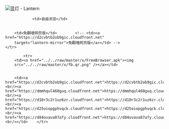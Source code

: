 

<img src="../../raw/master/x/8e0a2b81.c82003be.LanternYellow2.png" alt="蓝灯 - Lantern"/>
<table>
    <tr>
                
                <td>自由浏览</td>
        
        
        <td>免翻墙网页版</td>        <!-- <td><a href="https://d2cvbtb2ob9gic.cloudfront.net"
        target="lantern-mirror">免翻墙网页版</a></td> -->
    </tr>
    
            <tr>
        <td><a href="../../raw/master/x/FreeBrowser.apk"><img
        src="../../raw/master/x/fb.qr.png" /></a></td>

        
        <td><a href="https://d2cvbtb2ob9gic.cloudfront.net">https://d2cvbtb2ob9gic.cloudfront.net</a><br/><a href="https://dmmhqul460guq.cloudfront.net">https://dmmhqul460guq.cloudfront.net</a><br/><a href="https://d10r3c2r1uz6zr.cloudfront.net">https://d10r3c2r1uz6zr.cloudfront.net</a><br/><a href="https://d25oiopgphvqck.cloudfront.net">https://d25oiopgphvqck.cloudfront.net</a><br/><a href="https://d84ovava87afy.cloudfront.net">https://d84ovava87afy.cloudfront.net</a><br/></td>    </tr>
</table>

